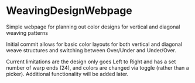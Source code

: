 # WeavingDesignWebpage
 Simple webpage for planning out color designs for vertical and diagonal weaving patterns

 Initial commit allows for basic color layouts for both vertical and diagonal weave structures and switching between Over/Under and Under/Over.

 Current limitations are the design only goes Left to Right and has a set number of warp ends (24), and colors are changed via toggle (rather than a picker). Additional functionality will be added later.
